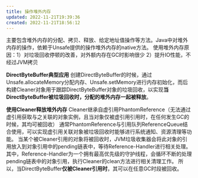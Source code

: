 ```yaml
---
title: 操作堆外内存
updated: 2022-11-21T19:39:36
created: 2022-11-21T18:56:12
---
```


主要包含堆外内存的分配、拷贝、释放、给定地址值操作等方法。Java中对堆外内存的操作，依赖于Unsafe提供的操作堆外内存的native方法。
使用堆外内存原因：1）对垃圾回收停顿的改善，对外额内存在GC时影响很少 2）提升IO性能，不经过JVM拷贝

**DirectByteBuffer典型应用**
创建DirectByteBuffer的时候，通过Unsafe.allocateMemory分配内存、Unsafe.setMemory进行内存初始化，而后构建Cleaner对象用于跟踪DirectByteBuffer对象的垃圾回收，以实现**当DirectByteBuffer被垃圾回收时，分配的堆外内存一起被释放**。

**使用Cleaner释放堆外内存**
Cleaner继承自虚引用PhantomReference（无法通过虚引用获取与之关联的对象实例，且当对象仅被虚引用引用时，在任何发生GC的时候，其均可被回收）
通常PhantomReference与引用队列ReferenceQueue结合使用，可以实现虚引用关联对象被垃圾回收时能够进行系统通知、资源清理等功能。
当某个被Cleaner引用的对象将被回收时，JVM垃圾收集器会将此对象的引用放入到对象引用中的pending链表中，等待Reference-Handler进行相关处理。
其中，Reference-Handler为一个拥有最高优先级的守护线程，会循环不断的处理pending链表中的对象引用，执行Cleaner的clean方法进行相关清理工作。
所以，当DirectByteBuffer**仅被Cleaner引用时**，其可以在任意GC时段被回收。
